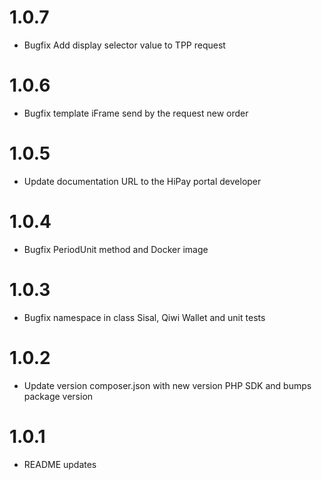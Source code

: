 # 1.0.7

- Bugfix Add display selector value to TPP request

# 1.0.6

- Bugfix template iFrame send by the request new order

# 1.0.5

- Update documentation URL to the HiPay portal developer

# 1.0.4

- Bugfix PeriodUnit method and Docker image

# 1.0.3

- Bugfix namespace in class Sisal, Qiwi Wallet and unit tests

# 1.0.2

- Update version composer.json with new version PHP SDK and bumps package version

# 1.0.1

- README updates